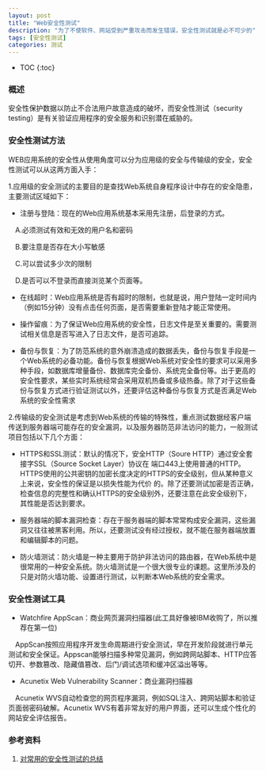 ```yaml
---
layout: post
title: "Web安全性测试"
description: "为了不使软件、网站受到严重攻击而发生错误，安全性测试就是必不可少的"
tags: [安全性测试]
categories: 测试
---
```


* TOC
{:toc}

### 概述

安全性保护数据以防止不合法用户故意造成的破坏，而安全性测试（security testing）是有关验证应用程序的安全服务和识别潜在威胁的。

### 安全性测试方法

WEB应用系统的安全性从使用角度可以分为应用级的安全与传输级的安全，安全性测试可以从这两方面入手：

1.应用级的安全测试的主要目的是查找Web系统自身程序设计中存在的安全隐患，主要测试区域如下：

- 注册与登陆：现在的Web应用系统基本采用先注册，后登录的方式。

　A.必须测试有效和无效的用户名和密码

　B.要注意是否存在大小写敏感

　C.可以尝试多少次的限制

　D.是否可以不登录而直接浏览某个页面等。

- 在线超时：Web应用系统是否有超时的限制，也就是说，用户登陆一定时间内（例如15分钟）没有点击任何页面，是否需要重新登陆才能正常使用。

- 操作留痕：为了保证Web应用系统的安全性，日志文件是至关重要的。需要测试相关信息是否写进入了日志文件，是否可追踪。

- 备份与恢复：为了防范系统的意外崩溃造成的数据丢失，备份与恢复手段是一个Web系统的必备功能。备份与恢复根据Web系统对安全性的要求可以采用多种手段，如数据库增量备份、数据库完全备份、系统完全备份等。出于更高的安全性要求，某些实时系统经常会采用双机热备或多级热备。除了对于这些备份与恢复方式进行验证测试以外，还要评估这种备份与恢复方式是否满足Web系统的安全性需求

2.传输级的安全测试是考虑到Web系统的传输的特殊性，重点测试数据经客户端传送到服务器端可能存在的安全漏洞，以及服务器防范非法访问的能力，一般测试项目包括以下几个方面：

- HTTPS和SSL测试：默认的情况下，安全HTTP（Soure HTTP）通过安全套接字SSL（Source Socket Layer）协议在 端口443上使用普通的HTTP。HTTPS使用的公共密钥的加密长度决定的HTTPS的安全级别，但从某种意义上来说，安全性的保证是以损失性能为代价 的。除了还要测试加密是否正确，检查信息的完整性和确认HTTPS的安全级别外，还要注意在此安全级别下，其性能是否达到要求。

- 服务器端的脚本漏洞检查：存在于服务器端的脚本常常构成安全漏洞，这些漏洞又往往被黑客利用。所以，还要测试没有经过授权，就不能在服务器端放置和编辑脚本的问题。

- 防火墙测试：防火墙是一种主要用于防护非法访问的路由器，在Web系统中是很常用的一种安全系统。防火墙测试是一个很大很专业的课题。这里所涉及的只是对防火墙功能、设置进行测试，以判断本Web系统的安全需求。

### 安全性测试工具

- Watchfire AppScan：商业网页漏洞扫描器(此工具好像被IBM收购了，所以推荐在第一位)

　AppScan按照应用程序开发生命周期进行安全测试，早在开发阶段就进行单元测试和安全保证。Appscan能够扫描多种常见漏洞，例如跨网站脚本、HTTP应答切开、参数篡改、隐藏值篡改、后门/调试选项和缓冲区溢出等等。

- Acunetix Web Vulnerability Scanner：商业漏洞扫描器

　Acunetix WVS自动检查您的网页程序漏洞，例如SQL注入、跨网站脚本和验证页面弱密码破解。Acunetix WVS有着非常友好的用户界面，还可以生成个性化的网站安全评估报告。

### 参考资料

1. [对常用的安全性测试的总结](http://blog.csdn.net/u014627143/article/details/46573219)